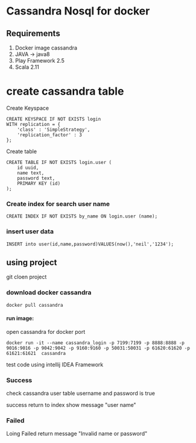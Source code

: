 # Cassandra Nosql for docker

## Requirements
1. Docker image cassandra
2. JAVA -> java8
3. Play Framework 2.5
4. Scala 2.11
 
# create cassandra table 

Create Keyspace

    CREATE KEYSPACE IF NOT EXISTS login
    WITH replication = {
    	'class' : 'SimpleStrategy',
    	'replication_factor' : 3
    };


Create table
    
	CREATE TABLE IF NOT EXISTS login.user (
		id uuid,
		name text,
		password text,
		PRIMARY KEY (id)
	);
	
	
### Create index for search user name

	CREATE INDEX IF NOT EXISTS by_name ON login.user (name);

### insert user data

	INSERT into user(id,name,password)VALUES(now(),'neil','1234');


## using project
git cloen project 

### download docker cassandra

	docker pull cassandra

#### run image:
open cassandra for docker port 

	docker run -it --name cassandra_login -p 7199:7199 -p 8888:8888 -p 9016:9016 -p 9042:9042 -p 9160:9160 -p 50031:50031 -p 61620:61620 -p 61621:61621  cassandra


test code using intellij IDEA Framework 

### Success
check cassandra user table username and password is true

success return to index show message "user name"

### Failed
Loing Failed return message "Invalid name or password"
